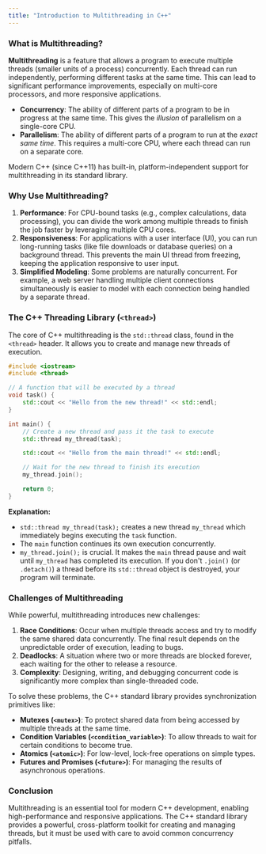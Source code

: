 ```yaml
---
title: "Introduction to Multithreading in C++"
---
```


### What is Multithreading?

**Multithreading** is a feature that allows a program to execute multiple threads (smaller units of a process) concurrently. Each thread can run independently, performing different tasks at the same time. This can lead to significant performance improvements, especially on multi-core processors, and more responsive applications.

-   **Concurrency**: The ability of different parts of a program to be in progress at the same time. This gives the *illusion* of parallelism on a single-core CPU.
-   **Parallelism**: The ability of different parts of a program to run at the *exact same time*. This requires a multi-core CPU, where each thread can run on a separate core.

Modern C++ (since C++11) has built-in, platform-independent support for multithreading in its standard library.

### Why Use Multithreading?

1.  **Performance**: For CPU-bound tasks (e.g., complex calculations, data processing), you can divide the work among multiple threads to finish the job faster by leveraging multiple CPU cores.
2.  **Responsiveness**: For applications with a user interface (UI), you can run long-running tasks (like file downloads or database queries) on a background thread. This prevents the main UI thread from freezing, keeping the application responsive to user input.
3.  **Simplified Modeling**: Some problems are naturally concurrent. For example, a web server handling multiple client connections simultaneously is easier to model with each connection being handled by a separate thread.

### The C++ Threading Library (`<thread>`)

The core of C++ multithreading is the `std::thread` class, found in the `<thread>` header. It allows you to create and manage new threads of execution.

```cpp
#include <iostream>
#include <thread>

// A function that will be executed by a thread
void task() {
    std::cout << "Hello from the new thread!" << std::endl;
}

int main() {
    // Create a new thread and pass it the task to execute
    std::thread my_thread(task);

    std::cout << "Hello from the main thread!" << std::endl;

    // Wait for the new thread to finish its execution
    my_thread.join();

    return 0;
}
```

**Explanation:**
-   `std::thread my_thread(task);` creates a new thread `my_thread` which immediately begins executing the `task` function.
-   The `main` function continues its own execution concurrently.
-   `my_thread.join();` is crucial. It makes the `main` thread pause and wait until `my_thread` has completed its execution. If you don't `.join()` (or `.detach()`) a thread before its `std::thread` object is destroyed, your program will terminate.

### Challenges of Multithreading

While powerful, multithreading introduces new challenges:

1.  **Race Conditions**: Occur when multiple threads access and try to modify the same shared data concurrently. The final result depends on the unpredictable order of execution, leading to bugs.
2.  **Deadlocks**: A situation where two or more threads are blocked forever, each waiting for the other to release a resource.
3.  **Complexity**: Designing, writing, and debugging concurrent code is significantly more complex than single-threaded code.

To solve these problems, the C++ standard library provides synchronization primitives like:

-   **Mutexes (`<mutex>`)**: To protect shared data from being accessed by multiple threads at the same time.
-   **Condition Variables (`<condition_variable>`)**: To allow threads to wait for certain conditions to become true.
-   **Atomics (`<atomic>`)**: For low-level, lock-free operations on simple types.
-   **Futures and Promises (`<future>`)**: For managing the results of asynchronous operations.

### Conclusion

Multithreading is an essential tool for modern C++ development, enabling high-performance and responsive applications. The C++ standard library provides a powerful, cross-platform toolkit for creating and managing threads, but it must be used with care to avoid common concurrency pitfalls.
